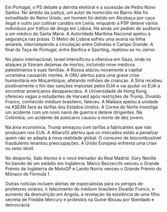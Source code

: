 Em Portugal, o PS debate a derrota eleitoral e a sucessão de Pedro Nuno Santos. No âmbito da justiça, um autor de homicídio no Bairro Alto foi extraditado do Reino Unido, um homem foi detido em Alcobaça por caça ilegal e outro por cultivar canábis em Leiria, enquanto a PSP deteve vários indivíduos por tráfico de droga em Lisboa. Há ainda um pedido de auditoria a um médico do Santa Maria. A Autoridade Marítima Nacional apelou à segurança nas praias. O Metro de Lisboa sofreu uma avaria na linha amarela, interrompendo a circulação entre Odivelas e Campo Grande. A final da Taça de Portugal, entre Benfica e Sporting, realizou-se no Jamor.

No plano internacional, Israel intensificou a ofensiva em Gaza, onde os ataques já fizeram dezenas de mortos, incluindo nove médicos palestinianos e suas famílias. A Rússia atacou novamente a capital ucraniana causando mortes. A ONU alertou para uma grave crise humanitária em Moçambique, afetando milhões de crianças. A Síria recebeu positivamente o fim das sanções impostas pelos EUA e vai ajudar os EUA a encontrar americanos desaparecidos. A Universidade de Hong Kong ofereceu vagas a estudantes de Harvard após restrições de Trump. Divaldo Franco, conhecido médium brasileiro, faleceu. A Malásia apelou à unidade na ASEAN face às tarifas dos Estados Unidos. A Coreia do Norte investiga um acidente com um novo navio de guerra e deteve dirigentes. Na Colômbia, um acidente de autocarro causou a morte de dez jovens.

Na área económica, Trump ameaçou com tarifas a fabricantes que não produzam nos EUA. A AllianzGI alertou que os mercados estão a penalizar quem não se adapta à nova realidade global. O consumo de biocombustível fraudulento levantou preocupações. A União Europeia enfrenta uma crise no setor têxtil.

No desporto, Xabi Alonso é o novo treinador do Real Madrid. Gary Neville foi banido de um estádio em Inglaterra. Marco Bezzecchi venceu o Grande Prémio de Inglaterra de MotoGP e Lando Norris venceu o Grande Prémio do Mónaco de Fórmula 1.

Outras notícias incluem alertas de especialistas para os perigos de protetores solares, o falecimento do médium brasileiro Divaldo Franco, o aumento da desnutrição em Angola, a revelação da existência de uma filha secreta de Freddie Mercury e protestos na Guiné-Bissau por liberdade e democracia.